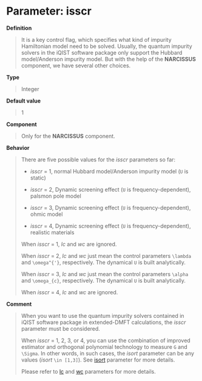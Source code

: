 # Parameter: isscr

**Definition**

> It is a key control flag, which specifies what kind of impurity Hamiltonian model need to be solved. Usually, the quantum impurity solvers in the iQIST software package only support the Hubbard model/Anderson impurity model. But with the help of the **NARCISSUS** component, we have several other choices.

**Type**

> Integer

**Default value**

> 1

**Component**

> Only for the **NARCISSUS** component.

**Behavior**

> There are five possible values for the *isscr* parameters so far:
>
> * *isscr* = 1, normal Hubbard model/Anderson impurity model (``U`` is static)
>
> * *isscr* = 2, Dynamic screening effect (``U`` is frequency-dependent), palsmon pole model
>
> * *isscr* = 3, Dynamic screening effect (``U`` is frequency-dependent), ohmic model
>
> * *isscr* = 4, Dynamic screening effect (``U`` is frequency-dependent), realistic materials
>
> When *isscr* = 1, *lc* and *wc* are ignored. 
>
> When *isscr* = 2, *lc* and *wc* just mean the control parameters ``\lambda`` and ``\omega^{'}``, respectively. The dynamical ``U`` is built analytically.
>
> When *isscr* = 3, *lc* and *wc* just mean the control parameters ``\alpha`` and ``\omega_{c}``, respectively. The dynamical ``U`` is built analytically.
>
> When *isscr* = 4, *lc* and *wc* are ignored.

**Comment**

> When you want to use the quantum impurity solvers contained in iQIST software package in extended-DMFT calculations, the *isscr* parameter must be considered.
>
> When *isscr* = 1, 2, 3, or 4, you can use the combination of improved estimator and orthogonal polynomial technology to measure ``G`` and ``\Sigma``. In other words, in such cases, the *isort* parameter can be any values (*isort* ``\in [1,3]``). See [isort](p_isort.md) parameter for more details.
>
> Please refer to [lc](p_lc.md) and [wc](p_wc.md) parameters for more details.

